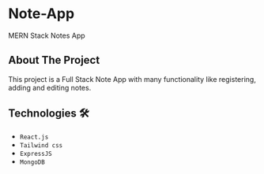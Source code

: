 # Note-App
MERN Stack Notes App

 ## About The Project 
This project is a Full Stack Note App with many functionality like registering, adding and editing notes.

 ## Technologies :hammer_and_wrench:
 - `React.js`
 - `Tailwind css`
 - `ExpressJS`
 - `MongoDB`
